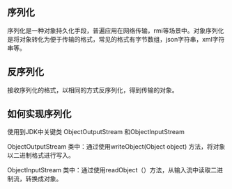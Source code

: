 ## 序列化
序列化是一种对象持久化手段，普遍应用在网络传输，rmi等场景中。对象序列化是将对象转化为便于传输的格式，常见的格式有字节数组，json字符串，xml字符串等。
## 反序列化
接收序列化的格式，以相同的方式反序列化，得到传输的对象。
## 如何实现序列化
使用到JDK中关键类 ObjectOutputStream 和ObjectInputStream

ObjectOutputStream 类中：通过使用writeObject(Object object) 方法，将对象以二进制格式进行写入。

ObjectInputStream 类中：通过使用readObject（）方法，从输入流中读取二进制流，转换成对象。